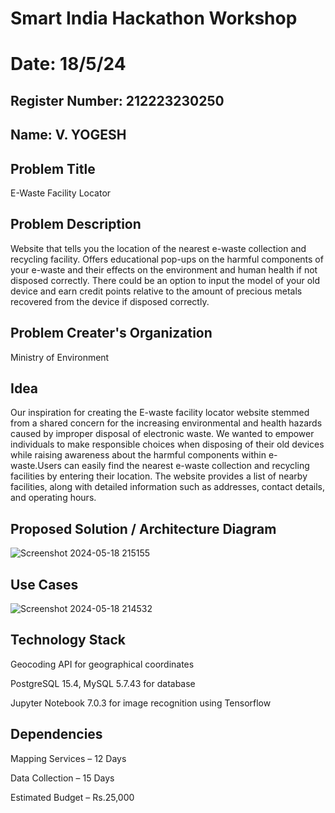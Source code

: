 # Smart India Hackathon Workshop
# Date: 18/5/24
## Register Number: 212223230250
## Name: V. YOGESH
## Problem Title
E-Waste Facility Locator
## Problem Description
Website that tells you the location of the nearest e-waste collection and recycling facility. Offers educational pop-ups on the harmful components of your e-waste and their effects on the environment and human health if not disposed correctly. There could be an option to input the model of your old device and earn credit points relative to the amount of precious metals recovered from the device if disposed correctly.
## Problem Creater's Organization
Ministry of Environment

## Idea
Our inspiration for creating the E-waste facility locator website stemmed from a shared concern for the increasing environmental and health hazards caused by improper disposal of electronic waste. We wanted to empower individuals to make responsible choices when disposing of their old devices while raising awareness about the harmful components within e-waste.Users can easily find the nearest e-waste collection and recycling facilities by entering their location. The website provides a list of nearby facilities, along with detailed information such as addresses, contact details, and operating hours.

## Proposed Solution / Architecture Diagram
![Screenshot 2024-05-18 215155](https://github.com/Yogesh-Yogi-1/SIHPS/assets/148514598/20aed4fb-2b83-493d-928d-109c34196f2c)

## Use Cases
![Screenshot 2024-05-18 214532](https://github.com/Yogesh-Yogi-1/SIHPS/assets/148514598/23a44c60-51cd-4130-b888-400ea21ef8e7)

## Technology Stack
Geocoding API for geographical coordinates

PostgreSQL 15.4, MySQL 5.7.43 for database

Jupyter Notebook 7.0.3 for image recognition using Tensorflow

## Dependencies
Mapping Services – 12 Days

Data Collection – 15 Days

Estimated Budget – Rs.25,000
